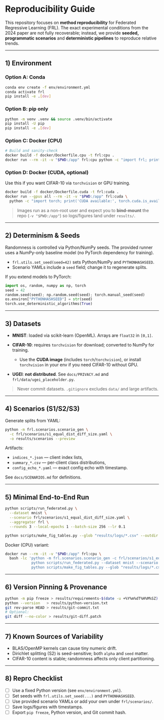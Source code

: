 # Reproducibility Guide

This repository focuses on **method reproducibility** for Federated Regressive Learning (FRL). The exact experimental conditions from the 2024 paper are not fully recoverable; instead, we provide **seeded, programmatic scenarios** and **deterministic pipelines** to reproduce relative trends.

---

## 1) Environment

### Option A: Conda

```bash
conda env create -f env/environment.yml
conda activate frl
pip install -e .[dev]
```

### Option B: pip only

```bash
python -m venv .venv && source .venv/bin/activate
pip install -U pip
pip install -e .[dev]
```

### Option C: Docker (CPU)

```bash
# Build and sanity-check
docker build -f docker/Dockerfile.cpu -t frl:cpu .
docker run --rm -it -v "$PWD:/app" frl:cpu python -c "import frl; print('ok')"
```

### Option D: Docker (CUDA, optional)

Use this if you want CIFAR-10 via `torchvision` or GPU training.

```bash
docker build -f docker/Dockerfile.cuda -t frl:cuda .
docker run --gpus all --rm -it -v "$PWD:/app" frl:cuda \
  python -c "import torch; print('CUDA available:', torch.cuda.is_available())"
```

> Images run as a non-root user and expect you to **bind-mount** the repo (`-v "$PWD:/app"`) so logs/figures land under `results/`.

---

## 2) Determinism & Seeds

Randomness is controlled via Python/NumPy seeds. The provided runner uses a NumPy-only baseline model (no PyTorch dependency for training).

* `frl.utils.set_seed(seed=42)` sets Python/NumPy and `PYTHONHASHSEED`.
* Scenario YAMLs include a `seed` field; change it to regenerate splits.

If you extend models to PyTorch:

```python
import os, random, numpy as np, torch
seed = 42
random.seed(seed); np.random.seed(seed); torch.manual_seed(seed)
os.environ["PYTHONHASHSEED"] = str(seed)
torch.use_deterministic_algorithms(True)
```

---

## 3) Datasets

* **MNIST**: loaded via scikit-learn (OpenML). Arrays are `float32` in `[0,1]`.
* **CIFAR-10**: requires `torchvision` for download; converted to NumPy for training.

  * Use the **CUDA image** (includes `torch`/`torchvision`), or install `torchvision` in your env if you need CIFAR-10 without GPU.
* **UGEI**: **not distributed**. See `docs/PRIVACY.md` and `frl/data/ugei_placeholder.py`.

> Never commit datasets. `.gitignore` excludes `data/` and large artifacts.

---

## 4) Scenarios (S1/S2/S3)

Generate splits from YAML:

```bash
python -m frl.scenarios.scenario_gen \
  -c frl/scenarios/s1_equal_dist_diff_size.yaml \
  -o results/scenarios --preview
```

Artifacts:

* `indices_*.json` — client index lists,
* `summary_*.csv` — per-client class distributions,
* `config_echo_*.yaml` — exact config echo with timestamp.

See `docs/SCENARIOS.md` for definitions.

---

## 5) Minimal End-to-End Run

```bash
python scripts/run_federated.py \
  --dataset mnist \
  --scenario frl/scenarios/s1_equal_dist_diff_size.yaml \
  --aggregator frl \
  --rounds 3 --local-epochs 1 --batch-size 256 --lr 0.1

python scripts/make_fig_tables.py --glob "results/logs/*.csv" --outdir results/figures
```

Docker (CPU) variant:

```bash
docker run --rm -it -v "$PWD:/app" frl:cpu \
  bash -lc 'python -m frl.scenarios.scenario_gen -c frl/scenarios/s1_equal_dist_diff_size.yaml -o results/scenarios --preview && \
            python scripts/run_federated.py --dataset mnist --scenario frl/scenarios/s1_equal_dist_diff_size.yaml --aggregator frl --rounds 3 --local-epochs 1 --batch-size 256 --lr 0.1 && \
            python scripts/make_fig_tables.py --glob "results/logs/*.csv" --outdir results/figures'
```

---

## 6) Version Pinning & Provenance

```bash
python -m pip freeze > results/requirements-$(date -u +%Y%m%dT%H%M%SZ).txt
python --version   > results/python-version.txt
git rev-parse HEAD > results/git-commit.txt
# Optional:
git diff --no-color > results/git-diff.patch
```

---

## 7) Known Sources of Variability

* BLAS/OpenMP kernels can cause tiny numeric drift.
* Dirichlet splitting (S2) is seed-sensitive; both `alpha` and `seed` matter.
* CIFAR-10 content is stable; randomness affects only client partitioning.

---

## 8) Repro Checklist

* [ ] Use a fixed Python version (see `env/environment.yml`).
* [ ] Set seeds with `frl.utils.set_seed(...)` and `PYTHONHASHSEED`.
* [ ] Use provided scenario YAMLs or add your own under `frl/scenarios/`.
* [ ] Save logs/figures with timestamps.
* [ ] Export `pip freeze`, Python version, and Git commit hash.
